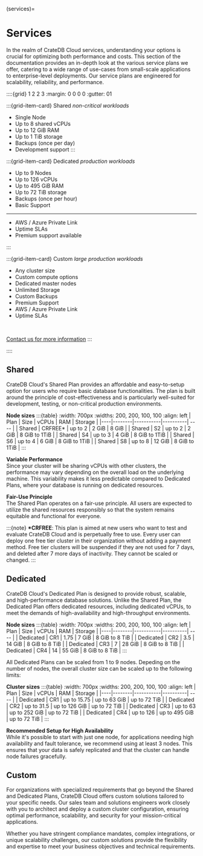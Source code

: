 (services)=

# Services

In the realm of CrateDB Cloud services, understanding your options is crucial
for optimizing both performance and costs. This section of the documentation
provides an in-depth look at the various service plans we offer, catering to a
wide range of use-cases from small-scale applications to enterprise-level
deployments. Our service plans are engineered for scalability, reliability, and
performance.

::::{grid} 1 2 2 3
:margin: 0 0 0 0
:gutter: 01

:::{grid-item-card} Shared
_non-critical workloads_

- Single Node
- Up to 8 shared vCPUs
- Up to 12 GiB RAM
- Up to 1 TiB storage
- Backups (once per day)
- Development support
:::

:::{grid-item-card} Dedicated
_production workloads_

- Up to 9 Nodes
- Up to 126 vCPUs
- Up to 495 GiB RAM
- Up to 72 TiB storage
- Backups (once per hour)
- Basic Support

---

- AWS / Azure Private Link
- Uptime SLAs
- Premium support available


:::

:::{grid-item-card} Custom
_large production workloads_

- Any cluster size
- Custom compute options
- Dedicated master nodes
- Unlimited Storage
- Custom Backups
- Premium Support
- AWS / Azure Private Link
- Uptime SLAs

<br>

[Contact us for more information](https://cratedb.com/contact)
:::

::::

## Shared

CrateDB Cloud's Shared Plan provides an affordable and easy-to-setup option for
users who require basic database functionalities. The plan is built around the
principle of cost-effectiveness and is particularly well-suited for development,
testing, or non-critical production environments.

**Node sizes**
:::{table}
:width: 700px
:widths: 200, 200, 100, 100
:align: left
| Plan | Size   | vCPUs     | RAM      |  Storage  |
|----|--------|-----------|----------| ---- |
| Shared | CRFREE* | up to 2 | 2 GiB    | 8 GiB |
| Shared | S2     | up to 2 | 2 GiB    | 8 GiB to 1TiB |
| Shared | S4     | up to 3 | 4 GiB    | 8 GiB to 1TiB |
| Shared | S6     | up to 4 | 6 GiB    | 8 GiB to 1TiB |
| Shared | S8     | up to 8 | 12 GiB   | 8 GiB to 1TiB |
:::

**Variable Performance** <br>
Since your cluster will be sharing vCPUs with other clusters, the performance
may vary depending on the overall load on the underlying machine. This 
variability makes it less predictable compared to Dedicated Plans, where your
database is running on dedicated resources.

**Fair-Use Principle** <br>
The Shared Plan operates on a fair-use principle. All users are expected to
utilize the shared resources responsibly so that the system remains equitable
and functional for everyone.

:::{note}
__*CRFREE__: This plan is aimed at new users who want to test and evaluate
CrateDB Cloud and is perpetually free to use. Every user can deploy one free
tier cluster in their organization without adding a payment method. Free tier
clusters will be suspended if they are not used for 7 days, and deleted after
7 more days of inactivity. They cannot be scaled or changed.
:::

##  Dedicated
CrateDB Cloud's Dedicated Plan is designed to provide robust, scalable, and
high-performance database solutions. Unlike the Shared Plan, the Dedicated Plan
offers dedicated resources, including dedicated vCPUs, to meet the demands of
high-availability and high-throughput environments.

**Node sizes**
:::{table}
:width: 700px
:widths: 200, 200, 100, 100
:align: left
| Plan | Size   | vCPUs     | RAM      |  Storage  |
|----|--------|-----------|----------| ---- |
| Dedicated | CR1    | 1.75  | 7 GiB    | 8 GiB  to 8 TiB |
| Dedicated | CR2    | 3.5  | 14 GiB   | 8 GiB  to 8 TiB |
| Dedicated | CR3    | 7  | 28 GiB   | 8 GiB  to 8 TiB |
| Dedicated | CR4    | 14  | 55 GiB   | 8 GiB  to 8 TiB |
:::


All Dedicated Plans can be scaled from 1 to 9 nodes. Depeding on the number of
nodes, the overall cluster size can be scaled up to the following limits:

**Cluster sizes**
:::{table}
:width: 700px
:widths: 200, 200, 100, 100
:align: left
| Plan | Size   | vCPUs     | RAM      |  Storage  |
|----|--------|-----------|----------| ---- |
| Dedicated | CR1    | up to 15.75  | up to 63 GiB    | up to 72 TiB |
| Dedicated | CR2    | up to 31.5  | up to 126 GiB   | up to 72 TiB |
| Dedicated | CR3    | up to 63  | up to 252 GiB   | up to 72 TiB |
| Dedicated | CR4    | up to 126  | up to 495 GiB   | up to 72 TiB |
:::

**Recommended Setup for High Availability**<br>
While it's possible to start with just one node, for applications needing high
availability and fault tolerance, we recommend using at least 3 nodes. This
ensures that your data is safely replicated and that the cluster can handle
node failures gracefully.

## Custom

For organizations with specialized requirements that go beyond the Shared and
Dedicated Plans, CrateDB Cloud offers custom solutions tailored to your
specific needs. Our sales team and solutions engineers work closely with you to
architect and deploy a custom cluster configuration, ensuring optimal
performance, scalability, and security for your mission-critical applications.

Whether you have stringent compliance mandates, complex integrations, or unique
scalability challenges, our custom solutions provide the flexibility and
expertise to meet your business objectives and technical requirements.